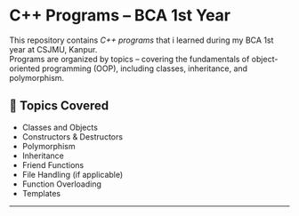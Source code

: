 # C++ Programs – BCA 1st Year

This repository contains *C++ programs* that i learned during my BCA 1st year at CSJMU, Kanpur.  
Programs are organized by topics – covering the fundamentals of object-oriented programming (OOP), including classes, inheritance, and polymorphism.

## 🧠 Topics Covered

- Classes and Objects
- Constructors & Destructors 
- Polymorphism  
- Inheritance  
- Friend Functions  
- File Handling (if applicable)  
- Function Overloading  
- Templates

---

